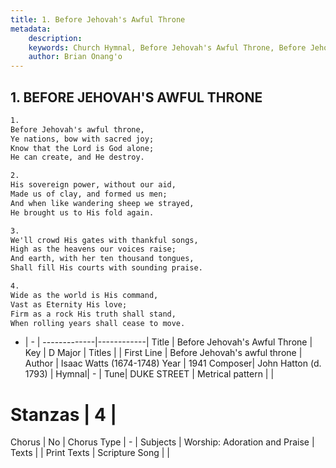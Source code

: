 ```yaml
---
title: 1. Before Jehovah's Awful Throne
metadata:
    description: 
    keywords: Church Hymnal, Before Jehovah's Awful Throne, Before Jehovah&#039;s awful throne, 
    author: Brian Onang'o
---
```



## 1. BEFORE JEHOVAH'S AWFUL THRONE

```txt
1.
Before Jehovah's awful throne, 
Ye nations, bow with sacred joy; 
Know that the Lord is God alone; 
He can create, and He destroy. 

2.
His sovereign power, without our aid, 
Made us of clay, and formed us men; 
And when like wandering sheep we strayed, 
He brought us to His fold again.

3.
We'll crowd His gates with thankful songs, 
High as the heavens our voices raise; 
And earth, with her ten thousand tongues, 
Shall fill His courts with sounding praise. 

4.
Wide as the world is His command, 
Vast as Eternity His love; 
Firm as a rock His truth shall stand, 
When rolling years shall cease to move.

```

- |   -  |
-------------|------------|
Title | Before Jehovah's Awful Throne |
Key | D Major |
Titles |  |
First Line | Before Jehovah&#039;s awful throne |
Author | Isaac Watts (1674-1748)
Year | 1941
Composer| John Hatton (d. 1793) |
Hymnal|  - |
Tune| DUKE STREET |
Metrical pattern | |
# Stanzas | 4 |
Chorus | No |
Chorus Type | - |
Subjects | Worship: Adoration and Praise |
Texts |  |
Print Texts | 
Scripture Song |  |
  
